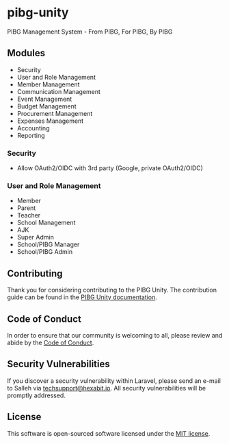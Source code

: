 # pibg-unity

PIBG Management System - From PIBG, For PIBG, By PIBG

## Modules
- Security
- User and Role Management
- Member Management
- Communication Management
- Event Management
- Budget Management
- Procurement Management
- Expenses Management
- Accounting
- Reporting

### Security
- Allow OAuth2/OIDC with 3rd party (Google, private OAuth2/OIDC)

### User and Role Management
- Member
- Parent
- Teacher
- School Management
- AJK
- Super Admin
- School/PIBG Manager
- School/PIBG Admin

## Contributing

Thank you for considering contributing to the PIBG Unity. The contribution guide can be found in the [PIBG Unity documentation](https://github.com/hexabitio/pibg-unity/contributions).

## Code of Conduct

In order to ensure that our community is welcoming to all, please review and abide by the [Code of Conduct](https://github.com/hexabitio/pibg-unity/contributions#code-of-conduct).

## Security Vulnerabilities

If you discover a security vulnerability within Laravel, please send an e-mail to Salleh via [techsupport@hexabit.io](mailto:techsupport@hexabit.io). All security vulnerabilities will be promptly addressed.

## License

This software is open-sourced software licensed under the [MIT license](https://opensource.org/licenses/MIT).
